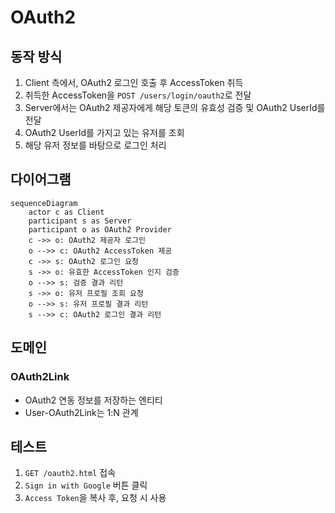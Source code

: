 # OAuth2

## 동작 방식

1. Client 측에서, OAuth2 로그인 호출 후 AccessToken 취득
2. 취득한 AccessToken을 `POST /users/login/oauth2`로 전달
3. Server에서는 OAuth2 제공자에게 해당 토큰의 유효성 검증 및 OAuth2 UserId를 전달
4. OAuth2 UserId를 가지고 있는 유저를 조회
5. 해당 유저 정보를 바탕으로 로그인 처리

## 다이어그램

```mermaid
sequenceDiagram
    actor c as Client
    participant s as Server
    participant o as OAuth2 Provider
    c ->> o: OAuth2 제공자 로그인
    o -->> c: OAuth2 AccessToken 제공
    c ->> s: OAuth2 로그인 요청
    s ->> o: 유효한 AccessToken 인지 검증
    o -->> s: 검증 결과 리턴
    s ->> o: 유저 프로필 조회 요청
    o -->> s: 유저 프로필 결과 리턴
    s -->> c: OAuth2 로그인 결과 리턴
```

## 도메인

### OAuth2Link
- OAuth2 연동 정보를 저장하는 엔티티
- User-OAuth2Link는 1:N 관계

## 테스트
1. `GET /oauth2.html` 접속
2. `Sign in with Google` 버튼 클릭
3. `Access Token`을 복사 후, 요청 시 사용
